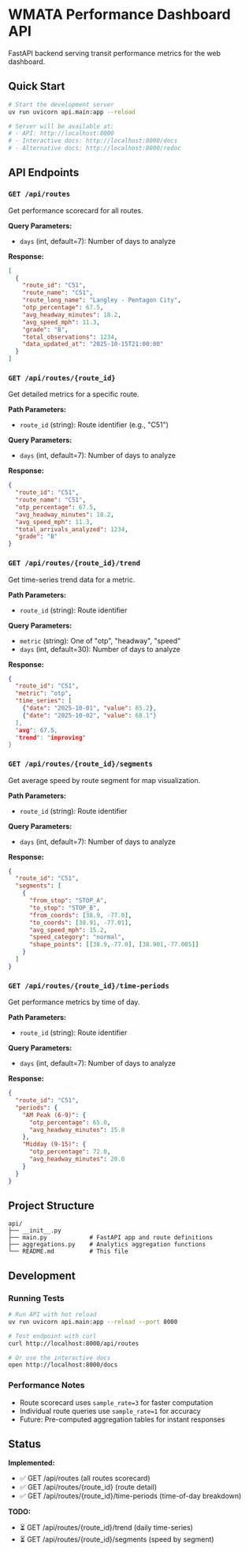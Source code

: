 # WMATA Performance Dashboard API

FastAPI backend serving transit performance metrics for the web dashboard.

## Quick Start

```bash
# Start the development server
uv run uvicorn api.main:app --reload

# Server will be available at:
# - API: http://localhost:8000
# - Interactive docs: http://localhost:8000/docs
# - Alternative docs: http://localhost:8000/redoc
```

## API Endpoints

### `GET /api/routes`
Get performance scorecard for all routes.

**Query Parameters:**
- `days` (int, default=7): Number of days to analyze

**Response:**
```json
[
  {
    "route_id": "C51",
    "route_name": "C51",
    "route_long_name": "Langley - Pentagon City",
    "otp_percentage": 67.5,
    "avg_headway_minutes": 18.2,
    "avg_speed_mph": 11.3,
    "grade": "B",
    "total_observations": 1234,
    "data_updated_at": "2025-10-15T21:00:00"
  }
]
```

### `GET /api/routes/{route_id}`
Get detailed metrics for a specific route.

**Path Parameters:**
- `route_id` (string): Route identifier (e.g., "C51")

**Query Parameters:**
- `days` (int, default=7): Number of days to analyze

**Response:**
```json
{
  "route_id": "C51",
  "route_name": "C51",
  "otp_percentage": 67.5,
  "avg_headway_minutes": 18.2,
  "avg_speed_mph": 11.3,
  "total_arrivals_analyzed": 1234,
  "grade": "B"
}
```

### `GET /api/routes/{route_id}/trend`
Get time-series trend data for a metric.

**Path Parameters:**
- `route_id` (string): Route identifier

**Query Parameters:**
- `metric` (string): One of "otp", "headway", "speed"
- `days` (int, default=30): Number of days to analyze

**Response:**
```json
{
  "route_id": "C51",
  "metric": "otp",
  "time_series": [
    {"date": "2025-10-01", "value": 65.2},
    {"date": "2025-10-02", "value": 68.1"}
  ],
  "avg": 67.5,
  "trend": "improving"
}
```

### `GET /api/routes/{route_id}/segments`
Get average speed by route segment for map visualization.

**Path Parameters:**
- `route_id` (string): Route identifier

**Query Parameters:**
- `days` (int, default=7): Number of days to analyze

**Response:**
```json
{
  "route_id": "C51",
  "segments": [
    {
      "from_stop": "STOP_A",
      "to_stop": "STOP_B",
      "from_coords": [38.9, -77.0],
      "to_coords": [38.91, -77.01],
      "avg_speed_mph": 15.2,
      "speed_category": "normal",
      "shape_points": [[38.9,-77.0], [38.901,-77.005]]
    }
  ]
}
```

### `GET /api/routes/{route_id}/time-periods`
Get performance metrics by time of day.

**Path Parameters:**
- `route_id` (string): Route identifier

**Query Parameters:**
- `days` (int, default=7): Number of days to analyze

**Response:**
```json
{
  "route_id": "C51",
  "periods": {
    "AM Peak (6-9)": {
      "otp_percentage": 65.0,
      "avg_headway_minutes": 15.0
    },
    "Midday (9-15)": {
      "otp_percentage": 72.0,
      "avg_headway_minutes": 20.0
    }
  }
}
```

## Project Structure

```
api/
├── __init__.py
├── main.py            # FastAPI app and route definitions
├── aggregations.py    # Analytics aggregation functions
└── README.md          # This file
```

## Development

### Running Tests
```bash
# Run API with hot reload
uv run uvicorn api.main:app --reload --port 8000

# Test endpoint with curl
curl http://localhost:8000/api/routes

# Or use the interactive docs
open http://localhost:8000/docs
```

### Performance Notes

- Route scorecard uses `sample_rate=3` for faster computation
- Individual route queries use `sample_rate=1` for accuracy
- Future: Pre-computed aggregation tables for instant responses

## Status

**Implemented:**
- ✅ GET /api/routes (all routes scorecard)
- ✅ GET /api/routes/{route_id} (route detail)
- ✅ GET /api/routes/{route_id}/time-periods (time-of-day breakdown)

**TODO:**
- ⏳ GET /api/routes/{route_id}/trend (daily time-series)
- ⏳ GET /api/routes/{route_id}/segments (speed by segment)
